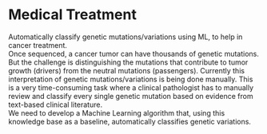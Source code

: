 # Medical Treatment
Automatically classify genetic mutations/variations using ML, to help in cancer treatment.
<br>
Once sequenced, a cancer tumor can have thousands of genetic mutations. But the challenge is distinguishing the mutations that contribute to tumor growth (drivers) from the neutral mutations (passengers).
Currently this interpretation of genetic mutations/variations is being done manually. This is a very time-consuming task where a clinical pathologist has to manually review and classify every single genetic mutation based on evidence from text-based clinical literature.
<br>
We need to develop a Machine Learning algorithm that, using this knowledge base as a baseline, automatically classifies genetic variations.
